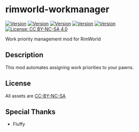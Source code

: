 # rimworld-workmanager

[![Version](https://img.shields.io/badge/Rimworld-1.1-green.svg)](http://rimworldgame.com/)
[![Version](https://img.shields.io/badge/Rimworld-1.2-green.svg)](http://rimworldgame.com/)
[![Version](https://img.shields.io/badge/Rimworld-1.3-green.svg)](http://rimworldgame.com/)
[![Version](https://img.shields.io/badge/Rimworld-1.4-green.svg)](http://rimworldgame.com/)
[![Version](https://img.shields.io/badge/Rimworld-1.5-green.svg)](http://rimworldgame.com/)
[![License: CC BY-NC-SA 4.0](https://img.shields.io/badge/License-CC%20BY--NC--SA%204.0-blue.svg)](http://creativecommons.org/licenses/by-nc-sa/4.0/)

Work priority management mod for RimWorld

## Description
This mod automates assigning work priorities to your pawns.

## License
All assets are [CC-BY-NC-SA](https://creativecommons.org/licenses/by-nc-sa/4.0/)

## Special Thanks
- Fluffy